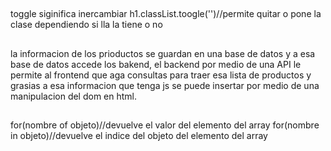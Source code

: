 ##

toggle siginifica inercambiar
h1.classList.toogle('')//permite quitar o pone la clase dependiendo si lla la tiene o no

##
la informacion de los prioductos se guardan en una base de datos y a esa base de datos accede los bakend, el backend por medio de una API le permite al frontend que aga consultas para traer esa lista de productos y grasias a esa informacion que tenga js se puede insertar por medio de una manipulacion del dom en html.

##
for(nombre of objeto)//devuelve el valor del elemento del array
for(nombre in objeto)//devuelve el indice del objeto del elemento del array